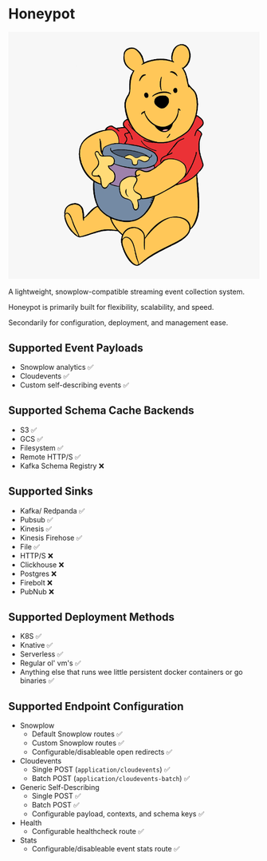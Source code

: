 
# Honeypot

![Honeypot](img/honeypot.png)

A lightweight, snowplow-compatible streaming event collection system.

Honeypot is primarily built for flexibility, scalability, and speed.

Secondarily for configuration, deployment, and management ease.


## Supported Event Payloads

- Snowplow analytics ✅
- Cloudevents ✅
- Custom self-describing events ✅


## Supported Schema Cache Backends

- S3 ✅
- GCS ✅
- Filesystem ✅
- Remote HTTP/S ✅
- Kafka Schema Registry ❌


## Supported Sinks

- Kafka/ Redpanda ✅
- Pubsub ✅
- Kinesis ✅
- Kinesis Firehose ✅
- File ✅
- HTTP/S ❌
- Clickhouse ❌
- Postgres ❌
- Firebolt ❌
- PubNub ❌


## Supported Deployment Methods

- K8S ✅
- Knative ✅
- Serverless ✅
- Regular ol' vm's ✅
- Anything else that runs wee little persistent docker containers or go binaries ✅


## Supported Endpoint Configuration

- Snowplow
    - Default Snowplow routes ✅
    - Custom Snowplow routes ✅
    - Configurable/disableable open redirects ✅
- Cloudevents
    - Single POST (`application/cloudevents`) ✅
    - Batch POST (`application/cloudevents-batch`) ✅
- Generic Self-Describing
    - Single POST ✅
    - Batch POST ✅
    - Configurable payload, contexts, and schema keys ✅
- Health
    - Configurable healthcheck route ✅
- Stats
    - Configurable/disableable event stats route ✅
